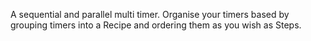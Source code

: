 A sequential and parallel multi timer. Organise your timers based by grouping timers into a Recipe and ordering them as you wish as Steps.
